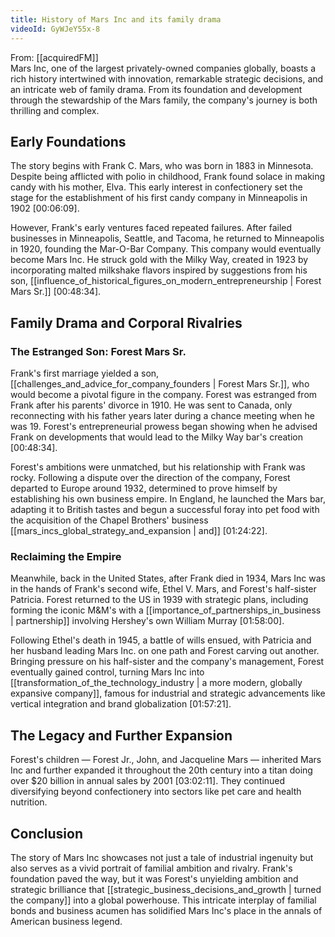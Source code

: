 ```yaml
---
title: History of Mars Inc and its family drama
videoId: GyWJeY55x-8
---
```


From: [[acquiredFM]] <br/> 
Mars Inc, one of the largest privately-owned companies globally, boasts a rich history intertwined with innovation, remarkable strategic decisions, and an intricate web of family drama. From its foundation and development through the stewardship of the Mars family, the company's journey is both thrilling and complex.

## Early Foundations

The story begins with Frank C. Mars, who was born in 1883 in Minnesota. Despite being afflicted with polio in childhood, Frank found solace in making candy with his mother, Elva. This early interest in confectionery set the stage for the establishment of his first candy company in Minneapolis in 1902 <a class="yt-timestamp" data-t="00:06:09">[00:06:09]</a>.

However, Frank's early ventures faced repeated failures. After failed businesses in Minneapolis, Seattle, and Tacoma, he returned to Minneapolis in 1920, founding the Mar-O-Bar Company. This company would eventually become Mars Inc. He struck gold with the Milky Way, created in 1923 by incorporating malted milkshake flavors inspired by suggestions from his son, [[influence_of_historical_figures_on_modern_entrepreneurship | Forest Mars Sr.]] <a class="yt-timestamp" data-t="00:48:34">[00:48:34]</a>.

## Family Drama and Corporal Rivalries

### The Estranged Son: Forest Mars Sr.

Frank's first marriage yielded a son, [[challenges_and_advice_for_company_founders | Forest Mars Sr.]], who would become a pivotal figure in the company. Forest was estranged from Frank after his parents' divorce in 1910. He was sent to Canada, only reconnecting with his father years later during a chance meeting when he was 19. Forest's entrepreneurial prowess began showing when he advised Frank on developments that would lead to the Milky Way bar's creation <a class="yt-timestamp" data-t="00:48:34">[00:48:34]</a>.

Forest's ambitions were unmatched, but his relationship with Frank was rocky. Following a dispute over the direction of the company, Forest departed to Europe around 1932, determined to prove himself by establishing his own business empire. In England, he launched the Mars bar, adapting it to British tastes and begun a successful foray into pet food with the acquisition of the Chapel Brothers' business [[mars_incs_global_strategy_and_expansion | and]] <a class="yt-timestamp" data-t="01:24:22">[01:24:22]</a>.

### Reclaiming the Empire

Meanwhile, back in the United States, after Frank died in 1934, Mars Inc was in the hands of Frank's second wife, Ethel V. Mars, and Forest's half-sister Patricia. Forest returned to the US in 1939 with strategic plans, including forming the iconic M&M's with a [[importance_of_partnerships_in_business | partnership]] involving Hershey's own William Murray <a class="yt-timestamp" data-t="01:58:00">[01:58:00]</a>.

Following Ethel's death in 1945, a battle of wills ensued, with Patricia and her husband leading Mars Inc. on one path and Forest carving out another. Bringing pressure on his half-sister and the company's management, Forest eventually gained control, turning Mars Inc into [[transformation_of_the_technology_industry | a more modern, globally expansive company]], famous for industrial and strategic advancements like vertical integration and brand globalization <a class="yt-timestamp" data-t="01:57:21">[01:57:21]</a>.

## The Legacy and Further Expansion

Forest's children — Forest Jr., John, and Jacqueline Mars — inherited Mars Inc and further expanded it throughout the 20th century into a titan doing over $20 billion in annual sales by 2001 <a class="yt-timestamp" data-t="03:02:11">[03:02:11]</a>. They continued diversifying beyond confectionery into sectors like pet care and health nutrition.

## Conclusion

The story of Mars Inc showcases not just a tale of industrial ingenuity but also serves as a vivid portrait of familial ambition and rivalry. Frank's foundation paved the way, but it was Forest's unyielding ambition and strategic brilliance that [[strategic_business_decisions_and_growth | turned the company]] into a global powerhouse. This intricate interplay of familial bonds and business acumen has solidified Mars Inc's place in the annals of American business legend.